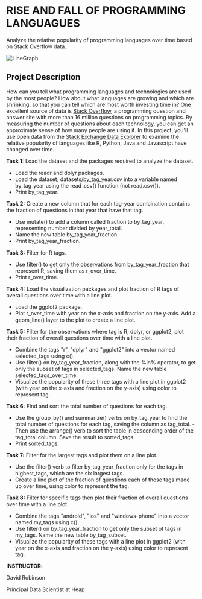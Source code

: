 # RISE AND FALL OF PROGRAMMING LANGUAGUES
Analyze the relative popularity of programming languages over time based on Stack Overflow data.

![LineGraph](https://github.com/Engr-Daniel/Rprogramming_PROJECTS/assets/103637488/e5ea7bf0-cdb4-424b-bd96-70d89055251c)

## Project Description
How can you tell what programming languages and technologies are used by the most people? How about what languages are growing and which are shrinking, so that you can tell which are most worth investing time in? One excellent source of data is [Stack Overflow](https://stackoverflow.com/), a programming question and answer site with more than 16 million questions on programming topics. By measuring the number of questions about each technology, you can get an approximate sense of how many people are using it. In this project, you'll use open data from the [Stack Exchange Data Explorer](https://data.stackexchange.com/) to examine the relative popularity of languages like R, Python, Java and Javascript have changed over time.

**Task 1:**
Load the dataset and the packages required to analyze the dataset.

- Load the readr and dplyr packages.
- Load the dataset; datasets/by_tag_year.csv into a variable named by_tag_year using the read_csv() function (not read.csv()).
- Print by_tag_year.

**Task 2:**
Create a new column that for each tag-year combination contains the fraction of questions in that year that have that tag.

- Use mutate() to add a column called fraction to by_tag_year, representing number divided by year_total. 
- Name the new table by_tag_year_fraction.
- Print by_tag_year_fraction.

**Task 3:**
Filter for R tags.

- Use filter() to get only the observations from by_tag_year_fraction that represent R, saving them as r_over_time.
- Print r_over_time.

**Task 4:**
Load the visualization packages and plot fraction of R tags of overall questions over time with a line plot.

- Load the ggplot2 package.
- Plot r_over_time with year on the x-axis and fraction on the y-axis. Add a geom_line() layer to the plot to create a line plot.

**Task 5:**
Filter for the observations where tag is R, dplyr, or ggplot2, plot their fraction of overall questions over time with a line plot.

- Combine the tags "r", "dplyr" and "ggplot2" into a vector named selected_tags using c().
- Use filter() on by_tag_year_fraction, along with the %in% operator, to get only the subset of tags in selected_tags. Name the new table selected_tags_over_time.
- Visualize the popularity of these three tags with a line plot in ggplot2 (with year on the x-axis and fraction on the y-axis) using color to represent tag.


**Task 6:**
Find and sort the total number of questions for each tag.

- Use the group_by() and summarize() verbs on by_tag_year to find the total number of questions for each tag, saving the column as tag_total. - Then use the arrange() verb to sort the table in descending order of the tag_total column. Save the result to sorted_tags.
- Print sorted_tags.

**Task 7:**
Filter for the largest tags and plot them on a line plot.

- Use the filter() verb to filter by_tag_year_fraction only for the tags in highest_tags, which are the six largest tags.
- Create a line plot of the fraction of questions each of these tags made up over time, using color to represent the tag.

**Task 8:**
Filter for specific tags then plot their fraction of overall questions over time with a line plot.

- Combine the tags "android", "ios" and "windows-phone" into a vector named my_tags using c().
- Use filter() on by_tag_year_fraction to get only the subset of tags in my_tags. Name the new table by_tag_subset.
- Visualize the popularity of these tags with a line plot in ggplot2 (with year on the x-axis and fraction on the y-axis) using color to represent tag.


**INSTRUCTOR:**

David Robinson

Principal Data Scientist at Heap
